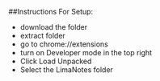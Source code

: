 ##Instructions For Setup:

 - download the folder
 - extract folder
 - go to chrome://extensions
 - turn on Developer mode in the top right 
 - Click Load Unpacked
 - Select the LimaNotes folder



